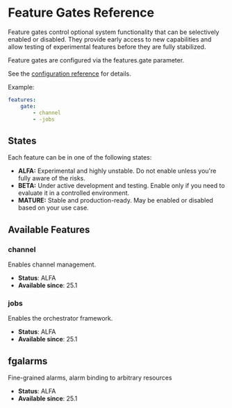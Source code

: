 # Feature Gates Reference

Feature gates control optional system functionality that can be selectively enabled or disabled.
They provide early access to new capabilities and allow testing of experimental features before they are fully stabilized.

Feature gates are configured via the features.gate parameter.

See the [configuration reference](../config-reference/features.md#gate) for details.

Example:
``` yaml
features:
    gate:
        - channel
        - -jobs
```

## States

Each feature can be in one of the following states:

- **ALFA:** Experimental and highly unstable. Do not enable unless you're fully aware of the risks.
- **BETA:** Under active development and testing. Enable only if you need to evaluate it in a controlled environment.
- **MATURE:** Stable and production-ready. May be enabled or disabled based on your use case.


## Available Features

### channel

Enables channel management.

- **Status**: ALFA
- **Available since**: 25.1

### jobs

Enables the orchestrator framework.

- **Status**: ALFA
- **Available since**: 25.1

## fgalarms

Fine-grained alarms, alarm binding to arbitrary resources

- **Status**: ALFA
- **Available since**: 25.1